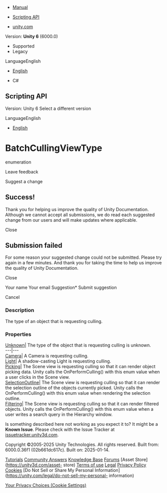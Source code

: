 [ ]()

  * [Manual](../Manual/index.html)
  * [Scripting API](../ScriptReference/index.html)

  * [unity.com](https://unity.com/)

Version: **Unity 6** (6000.0)

  * Supported
  * Legacy

LanguageEnglish

  * [English]()

  * C#

[ ](https://docs.unity3d.com)

## Scripting API

Version: Unity 6 Select a different version

LanguageEnglish

  * [English]()

# BatchCullingViewType

enumeration

Leave feedback

Suggest a change

## Success!

Thank you for helping us improve the quality of Unity Documentation. Although
we cannot accept all submissions, we do read each suggested change from our
users and will make updates where applicable.

Close

## Submission failed

For some reason your suggested change could not be submitted. Please <a>try
again</a> in a few minutes. And thank you for taking the time to help us
improve the quality of Unity Documentation.

Close

Your name Your email Suggestion* Submit suggestion

Cancel

[ ]()

### Description

The type of an object that is requesting culling.

### Properties

[Unknown](Rendering.BatchCullingViewType.Unknown.html)| The type of the object
that is requesting culling is unknown.  
---|---  
[Camera](Rendering.BatchCullingViewType.Camera.html)| A Camera is requesting
culling.  
[Light](Rendering.BatchCullingViewType.Light.html)| A shadow-casting Light is
requesting culling.  
[Picking](Rendering.BatchCullingViewType.Picking.html)| The Scene view is
requesting culling so that it can render object picking data. Unity calls the
OnPerformCulling() with this enum value when a user clicks in the Scene view.  
[SelectionOutline](Rendering.BatchCullingViewType.SelectionOutline.html)| The
Scene view is requesting culling so that it can render the selection outline
of the objects currently picked. Unity calls the OnPerformCulling() with this
enum value when rendering the selection outline.  
[Filtering](Rendering.BatchCullingViewType.Filtering.html)| The Scene view is
requesting culling so that it can render filtered objects. Unity calls the
OnPerformCulling() with this enum value when a user writes a search query in
the Hierarchy window.  
  
Is something described here not working as you expect it to? It might be a
**Known Issue**. Please check with the Issue Tracker at
[issuetracker.unity3d.com](https://issuetracker.unity3d.com).

Copyright ©2005-2025 Unity Technologies. All rights reserved. Built from:
6000.0.36f1 (02b661dc617c). Built on: 2025-01-14.

[Tutorials](https://unity3d.com/learn) [Community
Answers](https://answers.unity3d.com) [Knowledge
Base](https://support.unity3d.com/hc/en-us)
[Forums](https://forum.unity3d.com) [Asset Store](https://unity3d.com/asset-
store) [Terms of use](https://docs.unity3d.com/Manual/TermsOfUse.html)
[Legal](https://unity.com/legal) [Privacy
Policy](https://unity.com/legal/privacy-policy)
[Cookies](https://unity.com/legal/cookie-policy) [Do Not Sell or Share My
Personal Information](https://unity.com/legal/do-not-sell-my-personal-
information)

[Your Privacy Choices (Cookie Settings)](javascript:void\(0\);)

